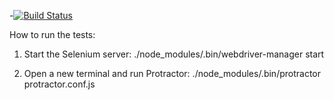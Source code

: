 -[![Build Status](https://travis-ci.org/Kilhwch/Ohtu1.svg?branch=master)](https://travis-ci.org/Kilhwch/Ohtu1)

How to run the tests:

1. Start the Selenium server:
./node_modules/.bin/webdriver-manager start

2. Open a new terminal and run Protractor:
./node_modules/.bin/protractor protractor.conf.js
